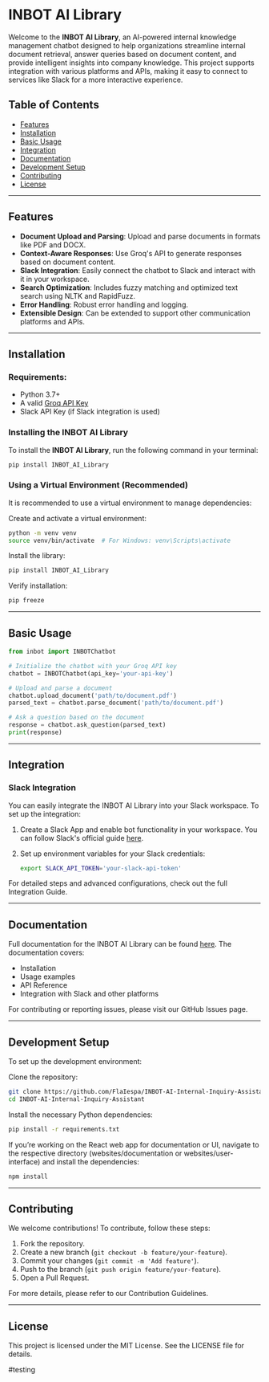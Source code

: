 # INBOT AI Library

Welcome to the **INBOT AI Library**, an AI-powered internal knowledge management chatbot designed to help organizations streamline internal document retrieval, answer queries based on document content, and provide intelligent insights into company knowledge. This project supports integration with various platforms and APIs, making it easy to connect to services like Slack for a more interactive experience.

## Table of Contents
- [Features](#features)
- [Installation](#installation)
- [Basic Usage](#basic-usage)
- [Integration](#integration)
- [Documentation](#documentation)
- [Development Setup](#development-setup)
- [Contributing](#contributing)
- [License](#license)

---

## Features
- **Document Upload and Parsing**: Upload and parse documents in formats like PDF and DOCX.
- **Context-Aware Responses**: Use Groq's API to generate responses based on document content.
- **Slack Integration**: Easily connect the chatbot to Slack and interact with it in your workspace.
- **Search Optimization**: Includes fuzzy matching and optimized text search using NLTK and RapidFuzz.
- **Error Handling**: Robust error handling and logging.
- **Extensible Design**: Can be extended to support other communication platforms and APIs.

---

## Installation

### Requirements:
- Python 3.7+
- A valid [Groq API Key](https://groq.com/docs)
- Slack API Key (if Slack integration is used)

### Installing the INBOT AI Library

To install the **INBOT AI Library**, run the following command in your terminal:

```bash
pip install INBOT_AI_Library
```

### Using a Virtual Environment (Recommended)
It is recommended to use a virtual environment to manage dependencies:

Create and activate a virtual environment:

```bash
python -m venv venv
source venv/bin/activate  # For Windows: venv\Scripts\activate
```

Install the library:

```bash
pip install INBOT_AI_Library
```

Verify installation:

```bash
pip freeze
```

---

## Basic Usage

```python
from inbot import INBOTChatbot

# Initialize the chatbot with your Groq API key
chatbot = INBOTChatbot(api_key='your-api-key')

# Upload and parse a document
chatbot.upload_document('path/to/document.pdf')
parsed_text = chatbot.parse_document('path/to/document.pdf')

# Ask a question based on the document
response = chatbot.ask_question(parsed_text)
print(response)
```

---

## Integration

### Slack Integration
You can easily integrate the INBOT AI Library into your Slack workspace. To set up the integration:

1. Create a Slack App and enable bot functionality in your workspace. You can follow Slack's official guide [here](https://api.slack.com/start).
2. Set up environment variables for your Slack credentials:

   ```bash
   export SLACK_API_TOKEN='your-slack-api-token'
   ```

For detailed steps and advanced configurations, check out the full Integration Guide.

---

## Documentation
Full documentation for the INBOT AI Library can be found [here](https://github.com/FlaIespa/INBOT-AI-Internal-Inquiry-Assistant). The documentation covers:

- Installation
- Usage examples
- API Reference
- Integration with Slack and other platforms

For contributing or reporting issues, please visit our GitHub Issues page.

---

## Development Setup
To set up the development environment:

Clone the repository:

```bash
git clone https://github.com/FlaIespa/INBOT-AI-Internal-Inquiry-Assistant.git
cd INBOT-AI-Internal-Inquiry-Assistant
```

Install the necessary Python dependencies:

```bash
pip install -r requirements.txt
```

If you’re working on the React web app for documentation or UI, navigate to the respective directory (websites/documentation or websites/user-interface) and install the dependencies:

```bash
npm install
```

---

## Contributing
We welcome contributions! To contribute, follow these steps:

1. Fork the repository.
2. Create a new branch (`git checkout -b feature/your-feature`).
3. Commit your changes (`git commit -m 'Add feature'`).
4. Push to the branch (`git push origin feature/your-feature`).
5. Open a Pull Request.

For more details, please refer to our Contribution Guidelines.

---

## License
This project is licensed under the MIT License. See the LICENSE file for details.

#testing
